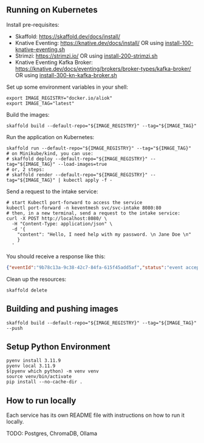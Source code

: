 
## Running on Kubernetes

Install pre-requisites:
- Skaffold: https://skaffold.dev/docs/install/
- Knative Eventing: https://knative.dev/docs/install/ OR using [install-100-knative-eventing.sh](hack/install-100-knative-eventing.sh)
- Strimzi: https://strimzi.io/ OR using [install-200-strimzi.sh](hack/install-200-strimzi.sh)
- Knative Eventing Kafka Broker: https://knative.dev/docs/eventing/brokers/broker-types/kafka-broker/ OR using [install-300-kn-kafka-broker.sh](hack/install-300-kn-kafka-broker.sh)

Set up some environment variables in your shell:

```shell
export IMAGE_REGISTRY="docker.io/aliok"
export IMAGE_TAG="latest"
```

Build the images:
```shell
skaffold build --default-repo="${IMAGE_REGISTRY}" --tag="${IMAGE_TAG}"
```
Run the application on Kubernetes:

```shell
skaffold run --default-repo="${IMAGE_REGISTRY}" --tag="${IMAGE_TAG}"
# on Minikube/kind, you can use:
# skaffold deploy --default-repo="${IMAGE_REGISTRY}" --tag="${IMAGE_TAG}" --load-images=true
# or, 2 steps:
# skaffold render --default-repo="${IMAGE_REGISTRY}" --tag="${IMAGE_TAG}" | kubectl apply -f -
```

Send a request to the intake service:

```shell
# start Kubectl port-forward to access the service
kubectl port-forward -n keventmesh svc/svc-intake 8080:80
# then, in a new terminal, send a request to the intake service:
curl -X POST http://localhost:8080/ \
  -H "Content-Type: application/json" \
  -d '{
    "content": "Hello, I need help with my password. \n Jane Doe \n"
    }
  '
```

You should receive a response like this:

```json
{"eventId":"9b78c13a-9c38-42c7-84fa-615f45add5af","status":"event accepted"}
```

Clean up the resources:

```shell
skaffold delete
```

## Building and pushing images

```shell
skaffold build --default-repo="${IMAGE_REGISTRY}" --tag="${IMAGE_TAG}" --push
```


## Setup Python Environment
```shell
pyenv install 3.11.9
pyenv local 3.11.9
$(pyenv which python) -m venv venv
source venv/bin/activate
pip install --no-cache-dir .
```

## How to run locally

Each service has its own README file with instructions on how to run it locally.

TODO: Postgres, ChromaDB, Ollama
